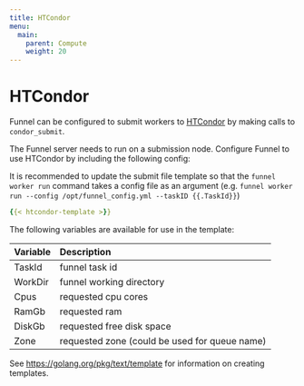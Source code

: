 ```yaml
---
title: HTCondor
menu:
  main:
    parent: Compute
    weight: 20
---
```

# HTCondor

Funnel can be configured to submit workers to [HTCondor][htcondor] by making 
calls to `condor_submit`.

The Funnel server needs to run on a submission node.
Configure Funnel to use HTCondor by including the following config:

It is recommended to update the submit file template so that the
`funnel worker run` command takes a config file as an argument 
(e.g. `funnel worker run --config /opt/funnel_config.yml --taskID {{.TaskId}}`)

```YAML
{{< htcondor-template >}}
```
The following variables are available for use in the template:

| Variable    |  Description |
|:------------|:-------------|
|TaskId       | funnel task id |
|WorkDir      | funnel working directory |
|Cpus         | requested cpu cores |
|RamGb        | requested ram |
|DiskGb       | requested free disk space |
|Zone         | requested zone (could be used for queue name) |

See https://golang.org/pkg/text/template for information on creating templates.

[htcondor]: https://research.cs.wisc.edu/htcondor/
